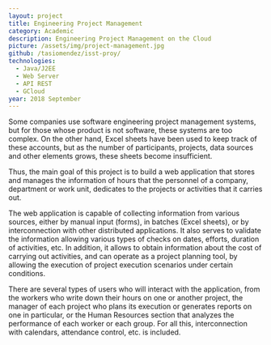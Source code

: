 ```yaml
---
layout: project
title: Engineering Project Management
category: Academic
description: Engineering Project Management on the Cloud
picture: /assets/img/project-management.jpg
github: /tasiomendez/isst-proy/
technologies:
  - Java/J2EE
  - Web Server
  - API REST
  - GCloud
year: 2018 September
---
```


Some companies use software engineering project management systems, but for those whose product is not software, these systems are too complex. On the other hand, Excel sheets have been used to keep track of these accounts, but as the number of participants, projects, data sources and other elements grows, these sheets become insufficient.

Thus, the main goal of this project is to build a web application that stores and manages the information of hours that the personnel of a company, department or work unit, dedicates to the projects or activities that it carries out. 

The web application is capable of collecting information from various sources, either by manual input (forms), in batches (Excel sheets), or by interconnection with other distributed applications. It also serves to validate the information allowing various types of checks on dates, efforts, duration of activities, etc. In addition, it allows to obtain information about the cost of carrying out activities, and can operate as a project planning tool, by allowing the execution of project execution scenarios under certain conditions.

There are several types of users who will interact with the application, from the workers who write down their hours on one or another project, the manager of each project who plans its execution or generates reports on one in particular, or the Human Resources section that analyzes the performance of each worker or each group. For all this, interconnection with calendars, attendance control, etc. is included.
